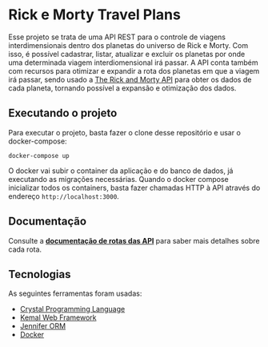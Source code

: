 # Rick e Morty Travel Plans

Esse projeto se trata de uma API REST para o controle de viagens interdimensionais dentro dos planetas do universo de Rick e Morty. Com isso, é possível cadastrar, listar, atualizar e excluir os planetas por onde uma determinada viagem interdiomensional irá passar. A API conta também com recursos para otimizar e expandir a rota dos planetas em que a viagem irá passar, sendo usado a [The Rick and Morty API](https://rickandmortyapi.com/) para obter os dados de cada planeta, tornando possível a expansão e otimização dos dados.

## Executando o projeto

Para executar o projeto, basta fazer o clone desse repositório e usar o docker-compose:

```
docker-compose up
```

O docker vai subir o container da aplicação e do banco de dados, já executando as migrações necessárias. Quando o docker compose inicializar todos os containers, basta fazer chamadas HTTP à API através do endereço `http://localhost:3000`.

## Documentação

Consulte a **[documentação de rotas das API](https://fjrleao.github.io/rick-and-morty-travel-plans/)** para saber mais detalhes sobre cada rota.

## Tecnologias

As seguintes ferramentas foram usadas:

- [Crystal Programming Language](https://crystal-lang.org/)
- [Kemal Web Framework](https://kemalcr.com/)
- [Jennifer ORM](https://imdrasil.github.io/)
- [Docker](https://www.docker.com/)
